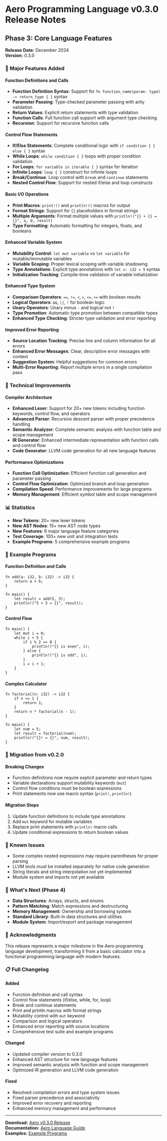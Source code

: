 # Aero Programming Language v0.3.0 Release Notes

## Phase 3: Core Language Features

**Release Date:** December 2024  
**Version:** 0.3.0

### 🎉 Major Features Added

#### Function Definitions and Calls
- **Function Definition Syntax**: Support for `fn function_name(param: type) -> return_type { }` syntax
- **Parameter Passing**: Type-checked parameter passing with arity validation
- **Return Values**: Explicit return statements with type validation
- **Function Calls**: Full function call support with argument type checking
- **Recursion**: Support for recursive function calls

#### Control Flow Statements
- **If/Else Statements**: Complete conditional logic with `if condition { } else { }` syntax
- **While Loops**: `while condition { }` loops with proper condition validation
- **For Loops**: `for variable in iterable { }` syntax for iteration
- **Infinite Loops**: `loop { }` construct for infinite loops
- **Break/Continue**: Loop control with `break` and `continue` statements
- **Nested Control Flow**: Support for nested if/else and loop constructs

#### Basic I/O Operations
- **Print Macros**: `print!()` and `println!()` macros for output
- **Format Strings**: Support for `{}` placeholders in format strings
- **Multiple Arguments**: Format multiple values with `println!("{} + {} = {}", a, b, result)`
- **Type Formatting**: Automatic formatting for integers, floats, and booleans

#### Enhanced Variable System
- **Mutability Control**: `let mut variable` vs `let variable` for mutable/immutable variables
- **Variable Scoping**: Proper lexical scoping with variable shadowing
- **Type Annotations**: Explicit type annotations with `let x: i32 = 5` syntax
- **Initialization Tracking**: Compile-time validation of variable initialization

#### Enhanced Type System
- **Comparison Operators**: `==`, `!=`, `<`, `>`, `<=`, `>=` with boolean results
- **Logical Operators**: `&&`, `||`, `!` for boolean logic
- **Unary Operators**: Unary minus `-` and logical not `!`
- **Type Promotion**: Automatic type promotion between compatible types
- **Enhanced Type Checking**: Stricter type validation and error reporting

#### Improved Error Reporting
- **Source Location Tracking**: Precise line and column information for all errors
- **Enhanced Error Messages**: Clear, descriptive error messages with context
- **Suggestion System**: Helpful suggestions for common errors
- **Multi-Error Reporting**: Report multiple errors in a single compilation pass

### 🔧 Technical Improvements

#### Compiler Architecture
- **Enhanced Lexer**: Support for 20+ new tokens including function keywords, control flow, and operators
- **Advanced Parser**: Recursive descent parser with proper precedence handling
- **Semantic Analyzer**: Complete semantic analysis with function table and scope management
- **IR Generator**: Enhanced intermediate representation with function calls and control flow
- **Code Generator**: LLVM code generation for all new language features

#### Performance Optimizations
- **Function Call Optimization**: Efficient function call generation and parameter passing
- **Control Flow Optimization**: Optimized branch and loop generation
- **Compilation Speed**: Performance improvements for large programs
- **Memory Management**: Efficient symbol table and scope management

### 📊 Statistics

- **New Tokens**: 20+ new lexer tokens
- **New AST Nodes**: 15+ new AST node types
- **New Features**: 6 major language feature categories
- **Test Coverage**: 100+ new unit and integration tests
- **Example Programs**: 5 comprehensive example programs

### 🚀 Example Programs

#### Function Definition and Calls
```aero
fn add(a: i32, b: i32) -> i32 {
    return a + b;
}

fn main() {
    let result = add(5, 3);
    println!("5 + 3 = {}", result);
}
```

#### Control Flow
```aero
fn main() {
    let mut i = 0;
    while i < 5 {
        if i % 2 == 0 {
            println!("{} is even", i);
        } else {
            println!("{} is odd", i);
        }
        i = i + 1;
    }
}
```

#### Complex Calculator
```aero
fn factorial(n: i32) -> i32 {
    if n <= 1 {
        return 1;
    }
    return n * factorial(n - 1);
}

fn main() {
    let num = 5;
    let result = factorial(num);
    println!("{}! = {}", num, result);
}
```

### 🔄 Migration from v0.2.0

#### Breaking Changes
- Function definitions now require explicit parameter and return types
- Variable declarations support mutability keywords (`mut`)
- Control flow conditions must be boolean expressions
- Print statements now use macro syntax (`print!`, `println!`)

#### Migration Steps
1. Update function definitions to include type annotations
2. Add `mut` keyword for mutable variables
3. Replace print statements with `println!` macro calls
4. Update conditional expressions to return boolean values

### 🐛 Known Issues

- Some complex nested expressions may require parentheses for proper parsing
- LLVM tools must be installed separately for native code generation
- String literals and string interpolation not yet implemented
- Module system and imports not yet available

### 🔮 What's Next (Phase 4)

- **Data Structures**: Arrays, structs, and enums
- **Pattern Matching**: Match expressions and destructuring
- **Memory Management**: Ownership and borrowing system
- **Standard Library**: Built-in data structures and utilities
- **Module System**: Import/export and package management

### 🙏 Acknowledgments

This release represents a major milestone in the Aero programming language development, transforming it from a basic calculator into a functional programming language with modern features.

### 📋 Full Changelog

#### Added
- Function definition and call syntax
- Control flow statements (if/else, while, for, loop)
- Break and continue statements
- Print and println macros with format strings
- Mutability control with `mut` keyword
- Comparison and logical operators
- Enhanced error reporting with source locations
- Comprehensive test suite and example programs

#### Changed
- Updated compiler version to 0.3.0
- Enhanced AST structure for new language features
- Improved semantic analysis with function and scope management
- Optimized IR generation and LLVM code generation

#### Fixed
- Resolved compilation errors and type system issues
- Fixed parser precedence and associativity
- Improved error recovery and reporting
- Enhanced memory management and performance

---

**Download:** [Aero v0.3.0 Release](https://github.com/aero-lang/aero/releases/tag/v0.3.0)  
**Documentation:** [Aero Language Guide](https://aero-lang.org/docs)  
**Examples:** [Example Programs](https://github.com/aero-lang/aero/tree/main/examples)